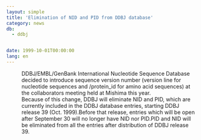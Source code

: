 ```yaml
---
layout: simple
title: 'Elimination of NID and PID from DDBJ database'
category: news
db:
  - ddbj


date: 1999-10-01T00:00:00
lang: en
---
```


<dd>DDBJ/EMBL/GenBank International Nucleotide Sequence Database decided to introduce sequence version number (version line for nucleotide sequences and /protein_id for amino acid sequences) at the collaborators meeting held at Mishima this year.<br>Because of this change, DDBJ will eliminate NID and PID, which are currently included in the DDBJ database entries, starting DDBJ release 39 (Oct. 1999).Before that release, entries which will be open after September 30 will no longer have NID nor PID.PID and NID will be eliminated from all the entries after distribution of DDBJ release 39.</dd>
